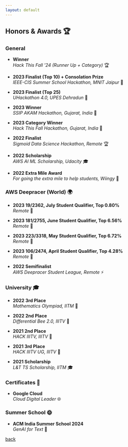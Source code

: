 ```yaml
---
layout: default
---
```


## Honors & Awards 🏆

### General

- **Winner**  
  *Hack This Fall ’24 (Runner Up + Category)* 🏆

- **2023 Finalist (Top 10) + Consolation Prize**  
  *IEEE-CIS Summer School Hackathon, MNIT Jaipur* 🎉
  
- **2023 Finalist (Top 25)**  
  *UHackathon 4.0, UPES Dehradun* 🏅
  
- **2023 Winner**  
  *SSIP AKAM Hackathon, Gujarat, India* 🥇
  
- **2023 Category Winner**  
  *Hack This Fall Hackathon, Gujarat, India* 🥇
  
- **2022 Finalist**  
  *Sigmoid Data Science Hackathon, Remote* 🏆
  
- **2022 Scholarship**  
  *AWS AI ML Scholarship, Udacity* 🎓
  
- **2022 Extra Mile Award**  
  *For going the extra mile to help students, Wiingy* 🌟

### AWS Deepracer (World) 🌍

- **2023 19/2362, July Student Qualifier, Top 0.80%**  
  *Remote* 🏁
  
- **2023 181/2755, June Student Qualifier, Top 6.56%**  
  *Remote* 🏁
  
- **2023 223/3318, May Student Qualifier, Top 6.72%**  
  *Remote* 🏁
  
- **2023 106/2474, April Student Qualifier, Top 4.28%**  
  *Remote* 🏁
  
- **2022 Semifinalist**  
  *AWS Deepracer Student League, Remote* ⚡

### University 🎓

- **2022 3rd Place**  
  *Mathematics Olympiad, IITM* 🥉
  
- **2022 2nd Place**  
  *Differential Bee 2.0, IIITV* 🥈
  
- **2021 2nd Place**  
  *HACK IIITV, IIITV* 🥈
  
- **2021 3rd Place**  
  *HACK IIITV UG, IIITV* 🥉
  
- **2021 Scholarship**  
  *L&T TS Scholarship, IITM* 🎓

### Certificates 📜

- **Google Cloud**  
  *Cloud Digital Leader* 🌐

### Summer School 🌞

- **ACM India Summer School 2024**  
  *GenAI for Text* 🧠


[back](./)
